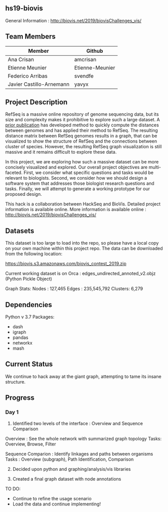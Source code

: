 ## hs19-biovis

General Information : http://biovis.net/2019/biovisChallenges_vis/

## Team Members
|Member|Github|
|------|-------|
|Ana Crisan | amcrisan|
| Etienne Meunier | Etienne-Meunier |
| Federico Arribas | svendfe |
| Javier Castillo-Arnemann | yavyx|


## Project Description

RefSeq is a massive online repository of genome sequencing data, but its size and complexity makes it prohibitive to explore such a large dataset.  A [prior publication](https://doi.org/10.1186/s13059-016-0997-x) has developed method to quickly compute the distances between genomes and has applied their method to RefSeq. The resulting distance matrix between RefSeq genomes results in a graph, that can be visualized to show the structure of RefSeq and the connections between cluster of species. However, the resulting RefSeq graph visualization is still massive and it remains difficult to explore these data.

In this project, we are exploring how such a massive dataset can be more concisely visualized and explored. Our overall project objectives are multi-faceted. First, we consider what specific questions and tasks would be relevant to biologists. Second, we consider how we should design a software system that addresses those biologist research questions and tasks. Finally, we will attempt to generate a working prototype for our proposed design.

This hack is a collaboration between HackSeq and BioVis.  Detailed project information is available online. More information is available online : http://biovis.net/2019/biovisChallenges_vis/

## Datasets

This dataset is too large to load into the repo, so please have a local copy on your own machine within this project repo. The data can be downloaded from the following location:

https://biovis.s3.amazonaws.com/biovis_contest_2019.zip


Current working dataset is on Orca : edges_undirected_annoted_v2.objz (Python Pickle Object)

Graph Stats:
Nodes : 127,465
Edges : 235,545,792
Clusters: 6,279 

## Dependencies
Python v 3.7
Packages:
- dash
- igraph
- pandas
- networkx
- mash

## Current Status
We continue to hack away at the giant graph, attempting to tame its insane structure.

## Progress

### Day 1

1) Identified two levels of the interface : Overview and Sequence Comparison

Overview : See the whole network with summarized graph topology
Tasks: Overview, Browse, Filter

Sequence Comparion : Identify linkages and paths between organisms
Tasks : Overview (subgraph), Path Identification, Comparison

2) Decided upon python and graphing/analysis/vis libraries

3) Created a final graph dataset with node annotations

TO DO:
- Continue to refine the usage scenario
- Load the data and continue implementing!






